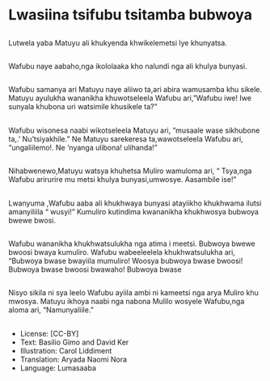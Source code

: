 # Lwasiina tsifubu tsitamba bubwoya

##
Lutwela yaba Matuyu ali
khukyenda
khwikelemetsi lye
khunyatsa.


##
Wafubu naye
aabaho,nga ikololaaka
kho nalundi nga ali
khulya bunyasi.


##
Wafubu samanya ari
Matuyu naye aliiwo
ta,ari abira
wamusamba khu sikele.
Matuyu ayulukha
wananikha
khuwotseleela Wafubu
ari,”Wafubu iwe!
Iwe sunyala khubona
uri watsimile khusikele
ta?”

##
Wafubu wisonesa naabi
wikotseleela Matuyu ari,
”musaale wase
sikhubone ta,.’
Nu’tsiyakhile.”
Ne Matuyu sarekeresa
ta,wawotseleela
Wafubu ari,
“ungaliilemo!.
Ne ‘nyanga ulibona!
ulihanda!”

##
Nihabwenewo,Matuyu watsya khuhetsa Muliro wamuloma
ari, “ Tsya,nga Wafubu arirurire mu metsi khulya
bunyasi,umwosye.
Aasambile ise!”

##
Lwanyuma ,Wafubu
aaba ali khukhwaya
bunyasi atayiikho
khukhwama ilutsi
amanyiliila “ wusyi!”
Kumuliro kutindima
kwananikha
khukhwosya bubwoya
bwewe bwosi.


##
Wafubu wananikha
khukhwatsulukha nga
atima i meetsi.
Bubwoya bwewe
bwoosi bwaya kumuliro.
Wafubu wabeeleelela
khukhwatsulukha ari,
“Bubwoya bwase
bwayiila mumuliro!
Woosya bubwoya
bwase bwoosi!
Bubwoya bwase bwoosi
bwawaho!
Bubwoya bwase


##
Nisyo sikila ni sya leelo Wafubu ayiila ambi ni kameetsi nga
arya Muliro khu mwosya.
Matuyu ikhoya naabi nga nabona Mulilo wosyele Wafubu,nga
aloma ari, “Namunyaliile.”

##
* License: [CC-BY]
* Text: Basilio Gimo and David Ker
* Illustration: Carol Liddiment
* Translation: Aryada Naomi Nora
* Language: Lumasaaba

